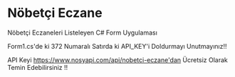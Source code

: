 # Nöbetçi Eczane 
Nöbetçi Eczaneleri Listeleyen C# Form Uygulaması

Form1.cs'de ki 372 Numaralı Satırda ki API_KEY'i Doldurmayı Unutmayınız!!

API Keyi https://www.nosyapi.com/api/nobetci-eczane'dan Ücretsiz Olarak Temin Edebilirsiniz !!
